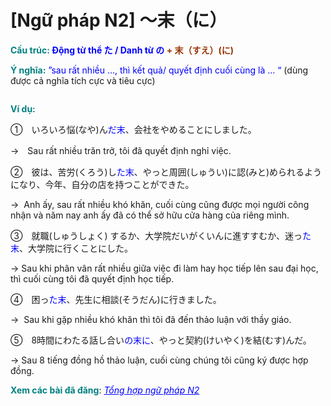 # [Ngữ pháp N2] 〜末（に）
<div class="entry-content">
<p><strong><span style="color: #008080;">Cấu trúc: <span style="color: #0000ff;">Động từ thể た</span></span><span style="color: #993300;"><span style="color: #0000ff;"> / Danh từ の</span> + 末（すえ）(に)</span><span style="color: #008080;"> </span></strong></p>
<p><strong><span style="color: #008080;">Ý nghĩa:</span></strong> <span style="color: #0000ff;">”sau rất nhiều …, thì kết quả/ quyết định cuối cùng là … “</span> (dùng được cả nghĩa tích cực và tiêu cực)</p>
<p><ins class="adsbygoogle adslot_1" data-ad-client="ca-pub-2233580070484357" data-ad-slot="4413057825" style="display: inline-block;"></ins><br/>
<script>// <![CDATA[ (adsbygoogle = window.adsbygoogle || []).push({}); // ]]&gt;</script></p>
<p><strong><span style="color: #008080;">Ví dụ:</span></strong></p>
<p>①　いろいろ悩(なや)ん<span style="color: #0000ff;">だ末</span>、会社をやめることにしました。</p>
<p>→　Sau rất nhiều trăn trở, tôi đã quyết định nghỉ việc.</p>
<p>②　彼は、苦労(くろう)し<span style="color: #0000ff;">た末</span>、やっと周囲(しゅうい)に認(みと)められるようになり、今年、自分の店を持つことができた。</p>
<p>→  Anh ấy, sau rất nhiều khó khăn, cuối cùng cũng được mọi người công nhận và năm nay anh ấy đã có thể sở hữu cửa hàng của riêng mình.</p>
<p>③　就職(しゅうしょく) するか、大学院だいがくいんに進すすむか、迷っ<span style="color: #0000ff;">た末</span>、大学院に行くことにした。</p>
<p>→ Sau khi phân vân rất nhiều giữa việc đi làm hay học tiếp lên sau đại học, thì cuối cùng tôi đã quyết định học tiếp.</p>
<p>④　困っ<span style="color: #0000ff;">た末</span>、先生に相談(そうだん)に行きました。</p>
<p>→  Sau khi gặp nhiều khó khăn thì tôi đã đến thảo luận với thầy giáo.</p>
<p>⑤　8時間にわたる話し合い<span style="color: #0000ff;">の末に</span>、やっと契約(けいやく)を結(むす)んだ。</p>
<p>→ Sau 8 tiếng đồng hồ thảo luận, cuối cùng chúng tôi cũng ký được hợp đồng.</p>
<p><strong><span style="color: #008080;">Xem các bài đã đăng</span></strong>: <span style="color: #0000ff;"><em><a href="https://bikae.net/ngu-phap/tong-hop-ngu-phap-n2/" style="color: #0000ff;" target="_blank">Tổng hợp ngữ pháp N2</a></em></span></p>

</div>